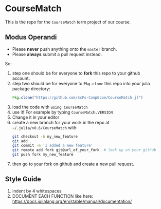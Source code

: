# CourseMatch

This is the repo for the `CourseMatch` term project of our course.

## Modus Operandi

* Please **never** push anything onto the `master` branch.
* Please **always** submit a pull request instead.

So:

1. step one should be for everyone to **fork** this repo to your github account.
2. step two should be for everyone to `Pkg.clone` this repo into your julia package directory:
	```julia
	Pkg.clone("https://github.com/ScPo-CompEcon/CourseMatch.jl")
	```
3. load the code with `using CourseMatch`
4. use it! For example by typing `CourseMatch.VERSION`
5. Change it in your editor
6. create a new branch for your work in the repo at `~/.julia/v0.6/CourseMatch` with 
	```bash
	git checkout -b my_new_feature
	git add .
	git commit -m 'I added a new feature'
	git remote add fork git@url_of_your_fork  # look up on your github
	git push fork my_new_feature
	```
7. then go to your fork on github and create a new pull request.


## Style Guide

1. Indent by 4 whitespaces
2. DOCUMENT EACH FUNCTION like here: https://docs.julialang.org/en/stable/manual/documentation/
